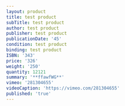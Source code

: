 ```yaml
---
layout: product
title: test product
subTitle: test product
author: test product
publisher: test product
publicationDate: '45'
condition: test product
binding: test product
ISBN: '343'
price: '326'
weight: '250'
quantity: 12121
summary: '**ffawfWG**'
vimeo: '281304655'
videoCaption: 'https://vimeo.com/281304655'
published: 'true'
---
```


